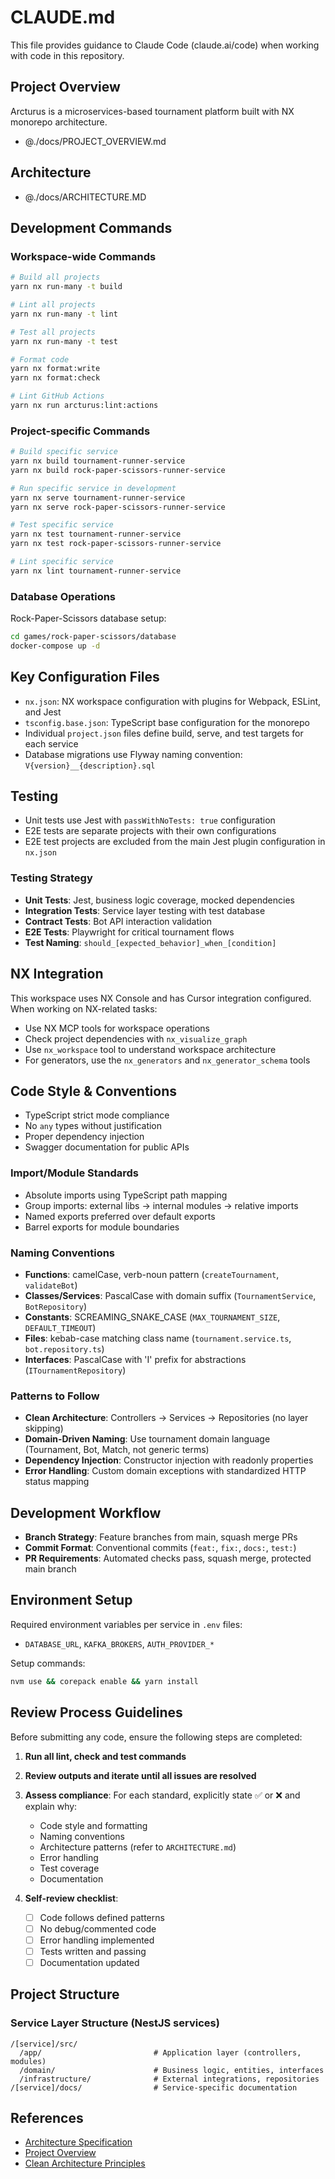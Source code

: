 # CLAUDE.md

This file provides guidance to Claude Code (claude.ai/code) when working with code in this repository.

## Project Overview

Arcturus is a microservices-based tournament platform built with NX monorepo architecture.

- @./docs/PROJECT_OVERVIEW.md

## Architecture

- @./docs/ARCHITECTURE.MD

## Development Commands

### Workspace-wide Commands

```bash
# Build all projects
yarn nx run-many -t build

# Lint all projects
yarn nx run-many -t lint

# Test all projects
yarn nx run-many -t test

# Format code
yarn nx format:write
yarn nx format:check

# Lint GitHub Actions
yarn nx run arcturus:lint:actions
```

### Project-specific Commands

```bash
# Build specific service
yarn nx build tournament-runner-service
yarn nx build rock-paper-scissors-runner-service

# Run specific service in development
yarn nx serve tournament-runner-service
yarn nx serve rock-paper-scissors-runner-service

# Test specific service
yarn nx test tournament-runner-service
yarn nx test rock-paper-scissors-runner-service

# Lint specific service
yarn nx lint tournament-runner-service
```

### Database Operations

Rock-Paper-Scissors database setup:

```bash
cd games/rock-paper-scissors/database
docker-compose up -d
```

## Key Configuration Files

- `nx.json`: NX workspace configuration with plugins for Webpack, ESLint, and Jest
- `tsconfig.base.json`: TypeScript base configuration for the monorepo
- Individual `project.json` files define build, serve, and test targets for each service
- Database migrations use Flyway naming convention: `V{version}__{description}.sql`

## Testing

- Unit tests use Jest with `passWithNoTests: true` configuration
- E2E tests are separate projects with their own configurations
- E2E test projects are excluded from the main Jest plugin configuration in `nx.json`

### Testing Strategy

- **Unit Tests**: Jest, business logic coverage, mocked dependencies
- **Integration Tests**: Service layer testing with test database
- **Contract Tests**: Bot API interaction validation
- **E2E Tests**: Playwright for critical tournament flows
- **Test Naming**: `should_[expected_behavior]_when_[condition]`

## NX Integration

This workspace uses NX Console and has Cursor integration configured. When working on NX-related tasks:

- Use NX MCP tools for workspace operations
- Check project dependencies with `nx_visualize_graph`
- Use `nx_workspace` tool to understand workspace architecture
- For generators, use the `nx_generators` and `nx_generator_schema` tools

## Code Style & Conventions

- TypeScript strict mode compliance
- No `any` types without justification
- Proper dependency injection
- Swagger documentation for public APIs

### Import/Module Standards

- Absolute imports using TypeScript path mapping
- Group imports: external libs → internal modules → relative imports
- Named exports preferred over default exports
- Barrel exports for module boundaries

### Naming Conventions

- **Functions**: camelCase, verb-noun pattern (`createTournament`, `validateBot`)
- **Classes/Services**: PascalCase with domain suffix (`TournamentService`, `BotRepository`)
- **Constants**: SCREAMING_SNAKE_CASE (`MAX_TOURNAMENT_SIZE`, `DEFAULT_TIMEOUT`)
- **Files**: kebab-case matching class name (`tournament.service.ts`, `bot.repository.ts`)
- **Interfaces**: PascalCase with 'I' prefix for abstractions (`ITournamentRepository`)

### Patterns to Follow

- **Clean Architecture**: Controllers → Services → Repositories (no layer skipping)
- **Domain-Driven Naming**: Use tournament domain language (Tournament, Bot, Match, not generic terms)
- **Dependency Injection**: Constructor injection with readonly properties
- **Error Handling**: Custom domain exceptions with standardized HTTP status mapping

## Development Workflow

- **Branch Strategy**: Feature branches from main, squash merge PRs
- **Commit Format**: Conventional commits (`feat:`, `fix:`, `docs:`, `test:`)
- **PR Requirements**: Automated checks pass, squash merge, protected main branch

## Environment Setup

Required environment variables per service in `.env` files:

- `DATABASE_URL`, `KAFKA_BROKERS`, `AUTH_PROVIDER_*`

Setup commands:

```bash
nvm use && corepack enable && yarn install
```

## Review Process Guidelines

Before submitting any code, ensure the following steps are completed:

1. **Run all lint, check and test commands**

2. **Review outputs and iterate until all issues are resolved**

3. **Assess compliance**:
   For each standard, explicitly state ✅ or ❌ and explain why:

   - Code style and formatting
   - Naming conventions
   - Architecture patterns (refer to `ARCHITECTURE.md`)
   - Error handling
   - Test coverage
   - Documentation

4. **Self-review checklist**:
   - [ ] Code follows defined patterns
   - [ ] No debug/commented code
   - [ ] Error handling implemented
   - [ ] Tests written and passing
   - [ ] Documentation updated

## Project Structure

### Service Layer Structure (NestJS services)

```
/[service]/src/
  /app/                         # Application layer (controllers, modules)
  /domain/                      # Business logic, entities, interfaces
  /infrastructure/              # External integrations, repositories
/[service]/docs/                # Service-specific documentation
```

## References

- [Architecture Specification](docs/ARCHITECTURE.md)
- [Project Overview](docs/PROJECT_OVERVIEW.md)
- [Clean Architecture Principles](https://blog.cleancoder.com/uncle-bob/2012/08/13/the-clean-architecture.html)
